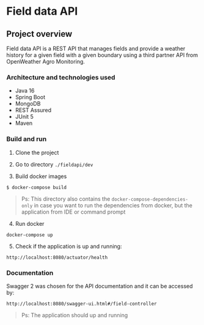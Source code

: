 # Field data API


## Project overview

Field data API is a REST API that manages fields and provide a weather history for a given field with a given boundary using a
third partner API from OpenWeather Agro Monitoring.

### Architecture and technologies used

- Java 16
- Spring Boot
- MongoDB
- REST Assured
- JUnit 5
- Maven

### Build and run

1. Clone the project

2. Go to directory `./fieldapi/dev`

3. Build docker images

```shellscript
$ docker-compose build
```
> Ps: This directory also contains the `docker-compose-dependencies-only` in case you want to run the dependencies from docker, but the application from IDE or command prompt

4. Run docker

```shellscript
docker-compose up
```
5. Check if the application is up and running:

```
http://localhost:8080/actuator/health
```

### Documentation

Swagger 2 was chosen for the API documentation and it can be accessed by:

```url service one
http://localhost:8080/swagger-ui.html#/field-controller
```
> Ps: The application should up and running
